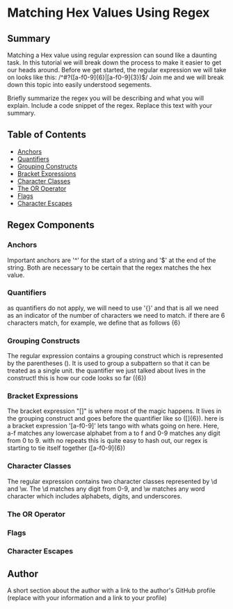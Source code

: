 # Matching Hex Values Using Regex

## Summary

Matching a Hex value using regular expression can sound like a daunting task. In this tutorial we will break down the process to make it easier to get our heads around. 
Before we get started, the regular expression we will take on looks like this:
/^#?([a-f0-9]{6}|[a-f0-9]{3})$/
Join me and we will break down this topic into easily understood segements. 


Briefly summarize the regex you will be describing and what you will explain. Include a code snippet of the regex. Replace this text with your summary.

## Table of Contents

- [Anchors](#anchors)
- [Quantifiers](#quantifiers)
- [Grouping Constructs](#grouping-constructs)
- [Bracket Expressions](#bracket-expressions)
- [Character Classes](#character-classes)
- [The OR Operator](#the-or-operator)
- [Flags](#flags)
- [Character Escapes](#character-escapes)

## Regex Components

### Anchors

Important anchors are '^' for the start of a string and '$' at the end of the string. Both are necessary to be certain that the regex matches the hex value.

### Quantifiers

as quantifiers do not apply, we will need to use '{}' and that is all we need as an indicator of the number of characters we need to match.
if there are 6 characters match, for example, we define that as follows {6}

### Grouping Constructs

The regular expression contains a grouping construct which is represented by the parentheses (). It is used to group a subpattern so that it can be treated as a single unit.
the quantifier we just talked about lives in the construct! this is how our code looks so far ({6})

### Bracket Expressions

The bracket expression "[]" is where most of the magic happens. It lives in the grouping construct and goes before the quantifier like so ([]{6}). 
here is a bracket expression '[a-f0-9]' lets tango with whats going on here. Here, a-f matches any lowercase alphabet from a to f and 0-9 matches any digit from 0 to 9.
with no repeats this is quite easy to hash out, our regex is starting to tie itself together ([a-f0-9]{6})

### Character Classes

The regular expression contains two character classes represented by \d and \w. The \d matches any digit from 0-9, and \w matches any word character which includes alphabets, digits, and underscores.

### The OR Operator

### Flags

### Character Escapes

## Author

A short section about the author with a link to the author's GitHub profile (replace with your information and a link to your profile)
